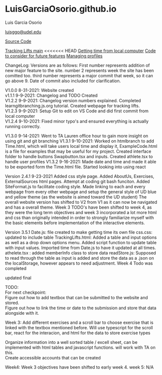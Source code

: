 # LuisGarciaOsorio.github.io

Luis Garcia Osorio

luisggo@udel.edu

[Source Code](https://github.com/LuisGarciaOsorio/LuisGarciaOsorio.github.io)

<a href="WebPages/TrackingLifts.html" title="Tracking Lifts"> Tracking Lifts main</a>
<<<<<<< HEAD
<a href="WebPages/Time.html" title="Local Time"> Getting time from local computer</a>
<a href="WebPages/ExampleCode.html" title="Example Code"> Code to consider for future features</a>
<a href="interface/athlete.tsx" title="Athlete profile">Managing profiles</a>


ChangeLog:
Versions are as follows: First number represents addition of new major feature to the site. number 2 represents week the site has been comitted too. third number represents a major commit that week, so it can go above 9. Date of commit also included for clarification.

V1.0.0 8-31-2021: Website created   
v1.1.1 9-9-2021: Changelog and TODO Created  
V1.2.2 9-9-2021: Changelog version numbers explained. Completed learngitbranching.js.org tutorial. Created webpage for tracking lifts.  
V1.2.3 9-9-2021: Setup Git to edit on VS Code and did first commit from local computer  
V1.2.4 9-10-2021: Fixed minor typo's and ensured everything is actually running correctly.  

V1.3.0 9-14-2021: Went to TA Lauren office hour to gain more insight on using git and git branching
V1.3.1 9-10-2021: Worked on htmlbranch to add Time.html, which will take users local time and display it, ExampleCode.html is a file for examples that may be useful for my project. Created interface folder to handle buttons Swapbutton.tsx and inputs. Created athlete.tsx to handle user profiles
V1.3.2 9-16-2021: Made date and time and made it able to be exported form the Time.html file. Started looking into using react

Version 2.4.1 9-23-2021
Added css style page. Added AboutUs, Exercises, ExternalSources html pages. Attempt at coding git bash funciton. Added SiteFormat.js to facilitate coding style. 
Made linking to each and every webpage from every other webpage and setup the general style of UD blue and yellow theme (as the website is aimed toward the UD student)
The overall website version has shifted to V2 from V1 as it can now be navigated and has a overall theme. 
Week 3 TODO's have been shifted to week 4, as they were the long term objectives and week 3 incorporated a lot more html and css than originally intended in order to strongly familiarize myself with the basic elements before implementation of the interactive elements.

Version 
3.5.1
Date.js: file created to make getting time its own file
css.css: updated to include table 
TrackingLifts.html: Added a table and input options as well as a drop down options menu. Added script function to update table with input values. Imported time from Date.js to have it updated at all times.
athelete.tsx : added memberInfo class to store data
readStore.js: Supposed to read through the table as input is added and store the data as a .json on the localStorage, however appears to need adjustment.
Week 4 Todo was completed 

updated final

TODO:  
For next checkpoint:  
Figure out how to add textbox that can be submitted to the website and stored.  
Figure out how to link the time or date to the submission and store that data alongside with it.  

Week 3:
Add different exercises and a scroll bar to choose exercise that is linked with the textbox mentioned before. Will use typescript for the scroll bar, react for the interacion, and html for the data to store exercise types  

Organize information into a well sorted table / excell sheet, can be implemented with html tables and javascript functions. will work with TA on this.    
Create accessible accounts that can be created    

Week4:
Week 3 objectives have been shifted to early week 4.
week 5:
N/A







